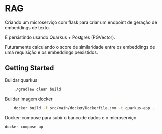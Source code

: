# RAG

Criando um microserviço com flask para criar um endpoint de geração de embeddings de texto.

E persistindo usando Quarkus + Postgres (PGVector).

Futuramente calculando o score de similaridade entre os embeddings de uma requisição e os embeddings persistidos.

## Getting Started

Buildar quarkus
```bash
    ./gradlew clean build
```

Buildar imagem docker
```bash
    docker build -f src/main/docker/Dockerfile.jvm -t quarkus-app .
```

Docker-compose para subir o banco de dados e o microserviço.

```bash
docker-compose up
```
